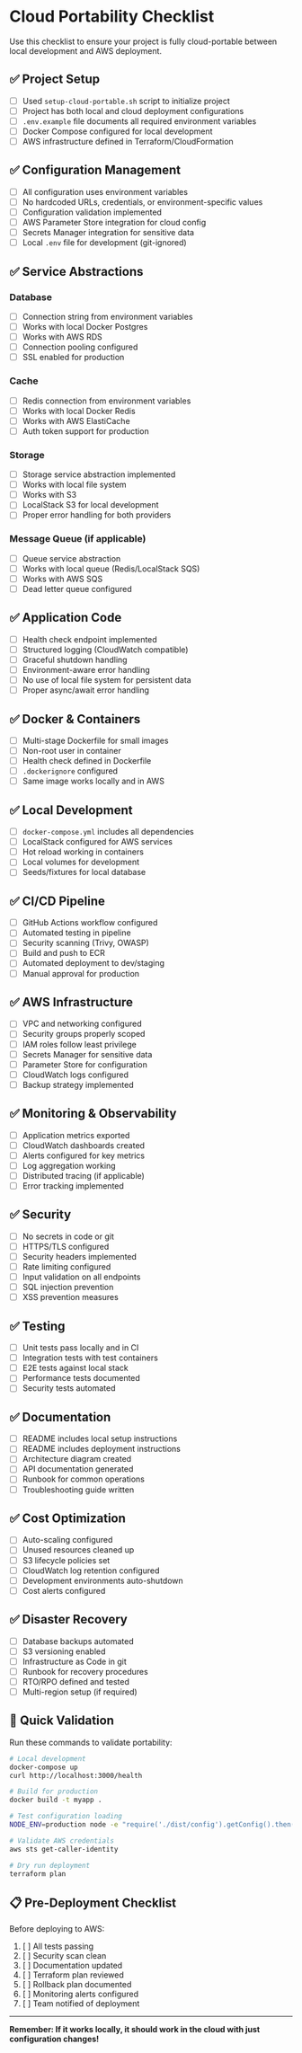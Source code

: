 # Cloud Portability Checklist

Use this checklist to ensure your project is fully cloud-portable between local development and AWS deployment.

## ✅ Project Setup

- [ ] Used `setup-cloud-portable.sh` script to initialize project
- [ ] Project has both local and cloud deployment configurations
- [ ] `.env.example` file documents all required environment variables
- [ ] Docker Compose configured for local development
- [ ] AWS infrastructure defined in Terraform/CloudFormation

## ✅ Configuration Management

- [ ] All configuration uses environment variables
- [ ] No hardcoded URLs, credentials, or environment-specific values
- [ ] Configuration validation implemented
- [ ] AWS Parameter Store integration for cloud config
- [ ] Secrets Manager integration for sensitive data
- [ ] Local `.env` file for development (git-ignored)

## ✅ Service Abstractions

### Database
- [ ] Connection string from environment variables
- [ ] Works with local Docker Postgres
- [ ] Works with AWS RDS
- [ ] Connection pooling configured
- [ ] SSL enabled for production

### Cache
- [ ] Redis connection from environment variables
- [ ] Works with local Docker Redis
- [ ] Works with AWS ElastiCache
- [ ] Auth token support for production

### Storage
- [ ] Storage service abstraction implemented
- [ ] Works with local file system
- [ ] Works with S3
- [ ] LocalStack S3 for local development
- [ ] Proper error handling for both providers

### Message Queue (if applicable)
- [ ] Queue service abstraction
- [ ] Works with local queue (Redis/LocalStack SQS)
- [ ] Works with AWS SQS
- [ ] Dead letter queue configured

## ✅ Application Code

- [ ] Health check endpoint implemented
- [ ] Structured logging (CloudWatch compatible)
- [ ] Graceful shutdown handling
- [ ] Environment-aware error handling
- [ ] No use of local file system for persistent data
- [ ] Proper async/await error handling

## ✅ Docker & Containers

- [ ] Multi-stage Dockerfile for small images
- [ ] Non-root user in container
- [ ] Health check defined in Dockerfile
- [ ] `.dockerignore` configured
- [ ] Same image works locally and in AWS

## ✅ Local Development

- [ ] `docker-compose.yml` includes all dependencies
- [ ] LocalStack configured for AWS services
- [ ] Hot reload working in containers
- [ ] Local volumes for development
- [ ] Seeds/fixtures for local database

## ✅ CI/CD Pipeline

- [ ] GitHub Actions workflow configured
- [ ] Automated testing in pipeline
- [ ] Security scanning (Trivy, OWASP)
- [ ] Build and push to ECR
- [ ] Automated deployment to dev/staging
- [ ] Manual approval for production

## ✅ AWS Infrastructure

- [ ] VPC and networking configured
- [ ] Security groups properly scoped
- [ ] IAM roles follow least privilege
- [ ] Secrets Manager for sensitive data
- [ ] Parameter Store for configuration
- [ ] CloudWatch logs configured
- [ ] Backup strategy implemented

## ✅ Monitoring & Observability

- [ ] Application metrics exported
- [ ] CloudWatch dashboards created
- [ ] Alerts configured for key metrics
- [ ] Log aggregation working
- [ ] Distributed tracing (if applicable)
- [ ] Error tracking implemented

## ✅ Security

- [ ] No secrets in code or git
- [ ] HTTPS/TLS configured
- [ ] Security headers implemented
- [ ] Rate limiting configured
- [ ] Input validation on all endpoints
- [ ] SQL injection prevention
- [ ] XSS prevention measures

## ✅ Testing

- [ ] Unit tests pass locally and in CI
- [ ] Integration tests with test containers
- [ ] E2E tests against local stack
- [ ] Performance tests documented
- [ ] Security tests automated

## ✅ Documentation

- [ ] README includes local setup instructions
- [ ] README includes deployment instructions
- [ ] Architecture diagram created
- [ ] API documentation generated
- [ ] Runbook for common operations
- [ ] Troubleshooting guide written

## ✅ Cost Optimization

- [ ] Auto-scaling configured
- [ ] Unused resources cleaned up
- [ ] S3 lifecycle policies set
- [ ] CloudWatch log retention configured
- [ ] Development environments auto-shutdown
- [ ] Cost alerts configured

## ✅ Disaster Recovery

- [ ] Database backups automated
- [ ] S3 versioning enabled
- [ ] Infrastructure as Code in git
- [ ] Runbook for recovery procedures
- [ ] RTO/RPO defined and tested
- [ ] Multi-region setup (if required)

## 🎯 Quick Validation

Run these commands to validate portability:

```bash
# Local development
docker-compose up
curl http://localhost:3000/health

# Build for production
docker build -t myapp .

# Test configuration loading
NODE_ENV=production node -e "require('./dist/config').getConfig().then(console.log)"

# Validate AWS credentials
aws sts get-caller-identity

# Dry run deployment
terraform plan
```

## 📋 Pre-Deployment Checklist

Before deploying to AWS:

1. [ ] All tests passing
2. [ ] Security scan clean
3. [ ] Documentation updated
4. [ ] Terraform plan reviewed
5. [ ] Rollback plan documented
6. [ ] Monitoring alerts configured
7. [ ] Team notified of deployment

---

**Remember: If it works locally, it should work in the cloud with just configuration changes!**